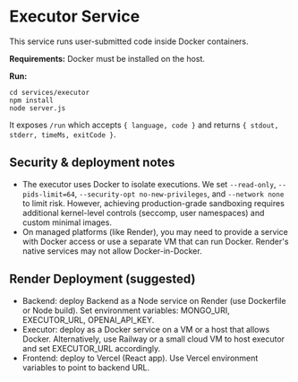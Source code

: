 # Executor Service

This service runs user-submitted code inside Docker containers.

**Requirements:** Docker must be installed on the host.

**Run:**
```
cd services/executor
npm install
node server.js
```

It exposes `/run` which accepts `{ language, code }` and returns `{ stdout, stderr, timeMs, exitCode }`.


## Security & deployment notes
- The executor uses Docker to isolate executions. We set `--read-only`, `--pids-limit=64`, `--security-opt no-new-privileges`, and `--network none` to limit risk. However, achieving production-grade sandboxing requires additional kernel-level controls (seccomp, user namespaces) and custom minimal images.
- On managed platforms (like Render), you may need to provide a service with Docker access or use a separate VM that can run Docker. Render's native services may not allow Docker-in-Docker.

## Render Deployment (suggested)
- Backend: deploy Backend as a Node service on Render (use Dockerfile or Node build). Set environment variables: MONGO_URI, EXECUTOR_URL, OPENAI_API_KEY.
- Executor: deploy as a Docker service on a VM or a host that allows Docker. Alternatively, use Railway or a small cloud VM to host executor and set EXECUTOR_URL accordingly.
- Frontend: deploy to Vercel (React app). Use Vercel environment variables to point to backend URL.
